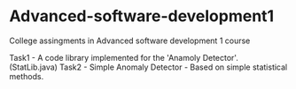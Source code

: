 # Advanced-software-development1
College assingments in Advanced software development 1 course

Task1 - A code library implemented for the 'Anamoly Detector'. (StatLib.java)
Task2 - Simple Anomaly Detector - Based on simple statistical methods.
